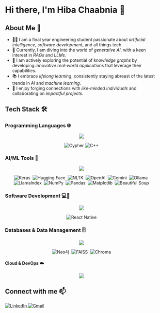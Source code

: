 # Hi there, I'm Hiba Chaabnia 👋

## About Me 🌟

- 👩‍💻 I am a final year engineering student passionate about *artificial intelligence*, *software development*, and all things tech.
- 🔭 Currently, I am diving into the world of *generative AI*, with a keen interest in *RAGs* and *LLMs*.
- 🌱 I am actively exploring the potential of *knowledge graphs* by developing *innovative real-world applications* that leverage their capabilities.
- 📚 I embrace *lifelong learning*, consistently staying abreast of the latest trends in *AI* and *machine learning*.
- 🤝 I enjoy forging connections with *like-minded individuals* and collaborating on *impactful projects*.

##  Tech Stack 🛠️
### Programming Languages 🌐  

<p align="center">
  <a href="https://skillicons.dev">
    <img src="https://skillicons.dev/icons?i=python,c,java,javascript,kotlin,html,css" />
  </a>
</p>

<p align="center">
  <img src="https://img.shields.io/badge/-Cypher-black?style=flat-square&logo=cypher" alt="Cypher">
  <img src="https://img.shields.io/badge/-C++-black?style=flat-square&logo=c%2B%2B" alt="C++">
</p>

### AI/ML Tools 🤖 

<p align="center">
  <a href="https://skillicons.dev">
    <img src="https://skillicons.dev/icons?i=pytorch,tensorflow" />
  </a>
</p>

<p align="center">
  <img src="https://img.shields.io/badge/-Keras-black?style=flat-square&logo=keras" alt="Keras">&nbsp;
  <img src="https://img.shields.io/badge/-Hugging%20Face-black?style=flat-square&logo=huggingface" alt="Hugging Face">&nbsp;
  <img src="https://img.shields.io/badge/-NLTK-black?style=flat-square&logo=nltk" alt="NLTK">&nbsp;
  <img src="https://img.shields.io/badge/-OpenAI-black?style=flat-square&logo=openai" alt="OpenAI">&nbsp;
  <img src="https://img.shields.io/badge/-Gemini-black?style=flat-square&logo=google" alt="Gemini">&nbsp;
  <img src="https://img.shields.io/badge/-Ollama-black?style=flat-square&logo=ollama" alt="Ollama">&nbsp;
  <img src="https://img.shields.io/badge/-LlamaIndex-black?style=flat-square&logo=llama" alt="LlamaIndex">&nbsp;
  <img src="https://img.shields.io/badge/-NumPy-black?style=flat-square&logo=numpy" alt="NumPy">&nbsp;
  <img src="https://img.shields.io/badge/-Pandas-black?style=flat-square&logo=pandas" alt="Pandas">&nbsp;
  <img src="https://img.shields.io/badge/-Matplotlib-black?style=flat-square&logo=matplotlib" alt="Matplotlib">&nbsp;
  <img src="https://img.shields.io/badge/-Beautiful%20Soup-black?style=flat-square&logo=beautifulsoup" alt="Beautiful Soup">
</p>

### Software Development 💻📱

<p align="center">
  <a href="https://skillicons.dev">
    <img src="https://skillicons.dev/icons?i=react,flask,threejs,androidstudio,unity" />
  </a>
</p>

<p align="center">
  <img src="https://img.shields.io/badge/-React%20Native-black?style=flat-square&logo=reactnative" alt="React Native">
</p>

### Databases & Data Management 🗄️  

<p align="center">
  <a href="https://skillicons.dev">
    <img src="https://skillicons.dev/icons?i=mysql,sqlite" />
  </a>
</p>

<p align="center">
  <img src="https://img.shields.io/badge/-Neo4j-black?style=flat-square&logo=neo4j" alt="Neo4j">&nbsp;
  <img src="https://img.shields.io/badge/-FAISS-black?style=flat-square&logo=facebook" alt="FAISS">&nbsp;
  <img src="https://img.shields.io/badge/-Chroma-black?style=flat-square&logo=chroma" alt="Chroma">
</p>

#### Cloud & DevOps ☁️ 

<p align="center">
  <a href="https://skillicons.dev">
    <img src="https://skillicons.dev/icons?i=aws,gcp,docker,github,git" />
  </a>
</p>



## Connect with me 📫
<p align="left">
  <a href="https://linkedin.com/in/hiba-chaabnia" target="_blank">
    <img src="https://skillicons.dev/icons?i=linkedin" alt="LinkedIn" />
  </a>
  
  <a href="mailto:hiba.chaabnia.pro@gmail.com">
    <img src="https://skillicons.dev/icons?i=gmail" alt="Gmail" />
  </a>
</p>












